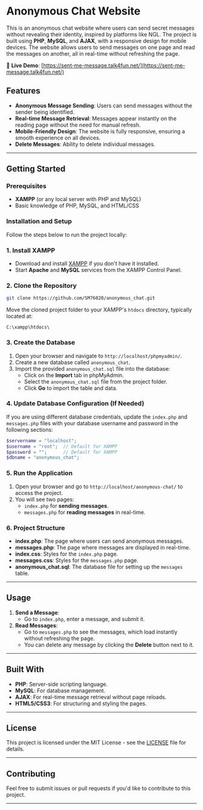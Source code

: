 # Anonymous Chat Website

This is an anonymous chat website where users can send secret messages without revealing their identity, inspired by platforms like NGL. The project is built using **PHP**, **MySQL**, and **AJAX**, with a responsive design for mobile devices. The website allows users to send messages on one page and read the messages on another, all in real-time without refreshing the page.

🔗 **Live Demo**: [https://sent-me-message.talk4fun.net/](https://sent-me-message.talk4fun.net/)

## Features
- **Anonymous Message Sending**: Users can send messages without the sender being identified.
- **Real-time Message Retrieval**: Messages appear instantly on the reading page without the need for manual refresh.
- **Mobile-Friendly Design**: The website is fully responsive, ensuring a smooth experience on all devices.
- **Delete Messages**: Ability to delete individual messages.

---

## Getting Started

### Prerequisites

- **XAMPP** (or any local server with PHP and MySQL)
- Basic knowledge of PHP, MySQL, and HTML/CSS

### Installation and Setup

Follow the steps below to run the project locally:

### 1. Install XAMPP

- Download and install [XAMPP](https://www.apachefriends.org/index.html) if you don't have it installed.
- Start **Apache** and **MySQL** services from the XAMPP Control Panel.

### 2. Clone the Repository

```bash
git clone https://github.com/SM76020/anonymous_chat.git
```

Move the cloned project folder to your XAMPP's `htdocs` directory, typically located at:
```
C:\xampp\htdocs\
```

### 3. Create the Database

1. Open your browser and navigate to `http://localhost/phpmyadmin/`.
2. Create a new database called `anonymous_chat`.
3. Import the provided `anonymous_chat.sql` file into the database:
   - Click on the **Import** tab in phpMyAdmin.
   - Select the `anonymous_chat.sql` file from the project folder.
   - Click **Go** to import the table and data.

### 4. Update Database Configuration (If Needed)

If you are using different database credentials, update the `index.php` and `messages.php` files with your database username and password in the following sections:

```php
$servername = "localhost";
$username = "root";  // Default for XAMPP
$password = "";      // Default for XAMPP
$dbname = "anonymous_chat";
```

### 5. Run the Application

1. Open your browser and go to `http://localhost/anonymous-chat/` to access the project.
2. You will see two pages:
   - `index.php` for **sending messages**.
   - `messages.php` for **reading messages** in real-time.

### 6. Project Structure

- **index.php**: The page where users can send anonymous messages.
- **messages.php**: The page where messages are displayed in real-time.
- **index.css**: Styles for the `index.php` page.
- **messages.css**: Styles for the `messages.php` page.
- **anonymous_chat.sql**: The database file for setting up the `messages` table.

---

## Usage

1. **Send a Message**: 
   - Go to `index.php`, enter a message, and submit it.
2. **Read Messages**:
   - Go to `messages.php` to see the messages, which load instantly without refreshing the page.
   - You can delete any message by clicking the **Delete** button next to it.

---

## Built With

- **PHP**: Server-side scripting language.
- **MySQL**: For database management.
- **AJAX**: For real-time message retrieval without page reloads.
- **HTML5/CSS3**: For structuring and styling the pages.

---

## License

This project is licensed under the MIT License - see the [LICENSE](LICENSE) file for details.

---

## Contributing

Feel free to submit issues or pull requests if you'd like to contribute to this project.

---
